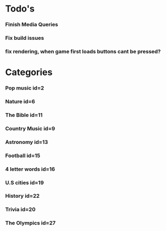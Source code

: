 <div>

# Todo's

### Finish Media Queries

### Fix build issues

### fix rendering, when game first loads buttons cant be pressed?

# Categories

### Pop music id=2

### Nature id=6

### The Bible id=11

### Country Music id=9

### Astronomy id=13

### Football id=15

### 4 letter words id=16

### U.S cities id=19

### History id=22

### Trivia id=20

### The Olympics id=27

</div>
